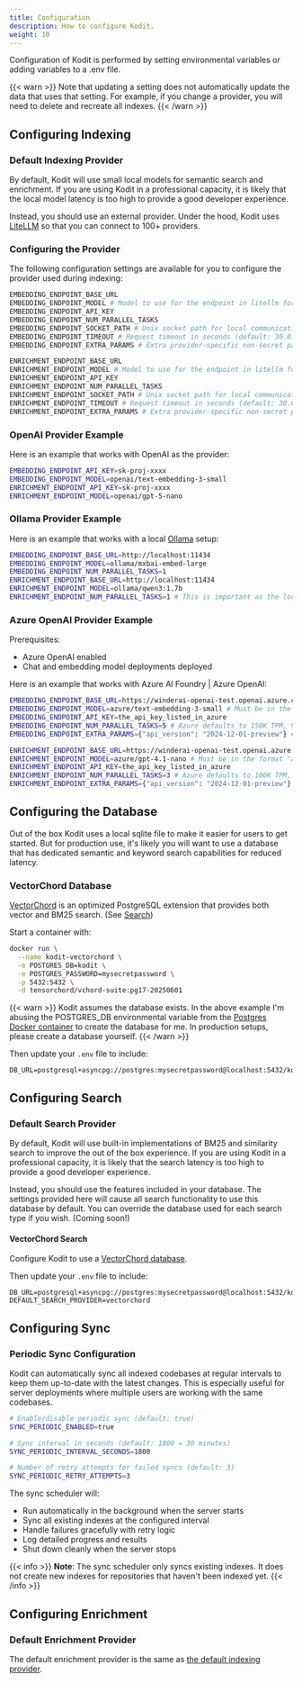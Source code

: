 ```yaml
---
title: Configuration
description: How to configure Kodit.
weight: 10
---
```


Configuration of Kodit is performed by setting environmental variables or adding
variables to a .env file.

{{< warn >}}
Note that updating a setting does not automatically update the data that uses that
setting. For example, if you change a provider, you will need to delete and
recreate all indexes.
{{< /warn >}}

## Configuring Indexing

### Default Indexing Provider

By default, Kodit will use small local models for semantic search and enrichment. If you
are using Kodit in a professional capacity, it is likely that the local model latency is
too high to provide a good developer experience.

Instead, you should use an external provider. Under the hood, Kodit uses
[LiteLLM](https://docs.litellm.ai/) so that you can connect to 100+ providers.

### Configuring the Provider

The following configuration settings are available for you to configure the provider
used during indexing:

```bash
EMBEDDING_ENDPOINT_BASE_URL
EMBEDDING_ENDPOINT_MODEL # Model to use for the endpoint in litellm format (e.g. 'openai/text-embedding-3-small') 
EMBEDDING_ENDPOINT_API_KEY
EMBEDDING_ENDPOINT_NUM_PARALLEL_TASKS
EMBEDDING_ENDPOINT_SOCKET_PATH # Unix socket path for local communication (e.g., /tmp/openai.sock)
EMBEDDING_ENDPOINT_TIMEOUT # Request timeout in seconds (default: 30.0)
EMBEDDING_ENDPOINT_EXTRA_PARAMS # Extra provider-specific non-secret parameters for LiteLLM

ENRICHMENT_ENDPOINT_BASE_URL
ENRICHMENT_ENDPOINT_MODEL # Model to use for the endpoint in litellm format (e.g. 'openai/text-embedding-3-small') 
ENRICHMENT_ENDPOINT_API_KEY
ENRICHMENT_ENDPOINT_NUM_PARALLEL_TASKS
ENRICHMENT_ENDPOINT_SOCKET_PATH # Unix socket path for local communication (e.g., /tmp/openai.sock)
ENRICHMENT_ENDPOINT_TIMEOUT # Request timeout in seconds (default: 30.0)
ENRICHMENT_ENDPOINT_EXTRA_PARAMS # Extra provider-specific non-secret parameters for LiteLLM
```

### OpenAI Provider Example

Here is an example that works with OpenAI as the provider:

```bash
EMBEDDING_ENDPOINT_API_KEY=sk-proj-xxxx
EMBEDDING_ENDPOINT_MODEL=openai/text-embedding-3-small
ENRICHMENT_ENDPOINT_API_KEY=sk-proj-xxxx
ENRICHMENT_ENDPOINT_MODEL=openai/gpt-5-nano
```

### Ollama Provider Example

Here is an example that works with a local [Ollama](https://ollama.com/) setup:

```bash
EMBEDDING_ENDPOINT_BASE_URL=http://localhost:11434
EMBEDDING_ENDPOINT_MODEL=ollama/mxbai-embed-large
EMBEDDING_ENDPOINT_NUM_PARALLEL_TASKS=1
ENRICHMENT_ENDPOINT_BASE_URL=http://localhost:11434
ENRICHMENT_ENDPOINT_MODEL=ollama/qwen3:1.7b
ENRICHMENT_ENDPOINT_NUM_PARALLEL_TASKS=1 # This is important as the local API can't accept concurrent requests
```

### Azure OpenAI Provider Example

Prerequisites:

- Azure OpenAI enabled
- Chat and embedding model deployments deployed

Here is an example that works with Azure AI Foundry | Azure OpenAI:

```bash
EMBEDDING_ENDPOINT_BASE_URL=https://winderai-openai-test.openai.azure.com/ # Matches base url listed in example
EMBEDDING_ENDPOINT_MODEL=azure/text-embedding-3-small # Must be in the format "azure/azure_deployment_name"
EMBEDDING_ENDPOINT_API_KEY=the_api_key_listed_in_azure
EMBEDDING_ENDPOINT_NUM_PARALLEL_TASKS=5 # Azure defaults to 150K TPM, 900 RPM, tune according to load
EMBEDDING_ENDPOINT_EXTRA_PARAMS={"api_version": "2024-12-01-preview"} # Matches API version listed in example

ENRICHMENT_ENDPOINT_BASE_URL=https://winderai-openai-test.openai.azure.com/  # Matches base url listed in example
ENRICHMENT_ENDPOINT_MODEL=azure/gpt-4.1-nano # Must be in the format "azure/azure_deployment_name"
ENRICHMENT_ENDPOINT_API_KEY=the_api_key_listed_in_azure
ENRICHMENT_ENDPOINT_NUM_PARALLEL_TASKS=3 # Azure defaults to 100K TPM, 100 RPM, tune according to load
ENRICHMENT_ENDPOINT_EXTRA_PARAMS={"api_version": "2024-12-01-preview"} # Matches API version listed in example
```

## Configuring the Database

Out of the box Kodit uses a local sqlite file to make it easier for users to get
started. But for production use, it's likely you will want to use a database that has
dedicated semantic and keyword search capabilities for reduced latency.

### VectorChord Database

[VectorChord](https://github.com/tensorchord/VectorChord) is an optimized PostgreSQL
extension that provides both vector and BM25 search. (See [Search](#search))

Start a container with:

```sh
docker run \
  --name kodit-vectorchord \
  -e POSTGRES_DB=kodit \
  -e POSTGRES_PASSWORD=mysecretpassword \
  -p 5432:5432 \
  -d tensorchord/vchord-suite:pg17-20250601
```

{{< warn >}}
Kodit assumes the database exists. In the above example I'm abusing the POSTGRES_DB
environmental variable from the [Postgres Docker
container](https://hub.docker.com/_/postgres/) to create the database for me. In
production setups, please create a database yourself.
{{< /warn >}}

Then update your `.env` file to include:

```env
DB_URL=postgresql+asyncpg://postgres:mysecretpassword@localhost:5432/kodit
```

## Configuring Search

### Default Search Provider

By default, Kodit will use built-in implementations of BM25 and similarity search to
improve the out of the box experience. If you are using Kodit in a professional
capacity, it is likely that the search latency is too high to provide a good developer
experience.

Instead, you should use the features included in your database. The settings provided
here will cause all search functionality to use this database by default. You can
override the database used for each search type if you wish. (Coming soon!)

#### VectorChord Search

Configure Kodit to use a [VectorChord database](#vectorchord-database).

Then update your `.env` file to include:

```env
DB_URL=postgresql+asyncpg://postgres:mysecretpassword@localhost:5432/kodit
DEFAULT_SEARCH_PROVIDER=vectorchord
```

## Configuring Sync

### Periodic Sync Configuration

Kodit can automatically sync all indexed codebases at regular intervals to keep them up-to-date with the latest changes. This is especially useful for server deployments where multiple users are working with the same codebases.

```bash
# Enable/disable periodic sync (default: true)
SYNC_PERIODIC_ENABLED=true

# Sync interval in seconds (default: 1800 = 30 minutes)
SYNC_PERIODIC_INTERVAL_SECONDS=1800

# Number of retry attempts for failed syncs (default: 3)
SYNC_PERIODIC_RETRY_ATTEMPTS=3
```

The sync scheduler will:

- Run automatically in the background when the server starts
- Sync all existing indexes at the configured interval
- Handle failures gracefully with retry logic
- Log detailed progress and results
- Shut down cleanly when the server stops

{{< info >}}
**Note**: The sync scheduler only syncs existing indexes. It does not create new indexes for repositories that haven't been indexed yet.
{{< /info >}}

## Configuring Enrichment

### Default Enrichment Provider

The default enrichment provider is the same as [the default indexing provider](#default-indexing-provider).
